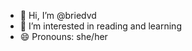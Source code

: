 - 👋 Hi, I’m @briedvd
- 👀 I’m interested in reading and learning
- 😄 Pronouns: she/her

<!---
briedvd/briedvd is a ✨ special ✨ repository because its `README.md` (this file) appears on your GitHub profile.
You can click the Preview link to take a look at your changes.
--->
